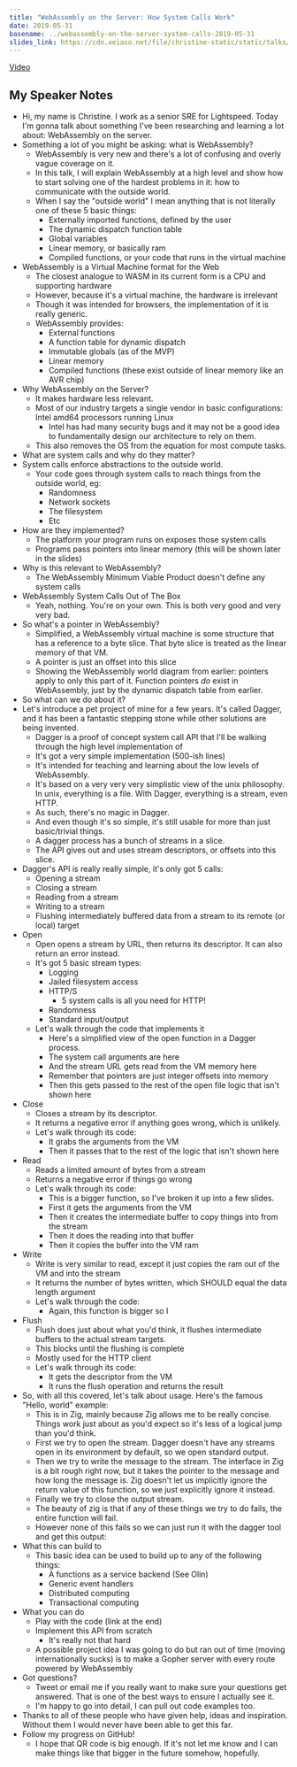 ```yaml
---
title: "WebAssembly on the Server: How System Calls Work"
date: 2019-05-31
basename: ../webassembly-on-the-server-system-calls-2019-05-31
slides_link: https://cdn.xeiaso.net/file/christine-static/static/talks/wasm-on-the-server-system-calls.pdf
---
```


[Video](https://www.youtube.com/watch?v=G4l8RX0tA3E)

## My Speaker Notes

- Hi, my name is Christine. I work as a senior SRE for Lightspeed. Today I'm gonna talk about something I've been researching and learning a lot about: WebAssembly on the server.
- Something a lot of you might be asking: what is WebAssembly?
  - WebAssembly is very new and there's a lot of confusing and overly vague coverage on it.
  - In this talk, I will explain WebAssembly at a high level and show how to start solving one of the hardest problems in it: how to communicate with the outside world.
  - When I say the "outside world" I mean anything that is not literally one of these 5 basic things:
    - Externally imported functions, defined by the user
    - The dynamic dispatch function table
    - Global variables
    - Linear memory, or basically ram
    - Compiled functions, or your code that runs in the virtual machine
- WebAssembly is a Virtual Machine format for the Web
  - The closest analogue to WASM in its current form is a CPU and supporting hardware
  - However, because it's a virtual machine, the hardware is irrelevant
  - Though it was intended for browsers, the implementation of it is really generic.
  - WebAssembly provides:
    - External functions
    - A function table for dynamic dispatch
    - Immutable globals (as of the MVP)
    - Linear memory
    - Compiled functions (these exist outside of linear memory like an AVR chip)
- Why WebAssembly on the Server?
  - It makes hardware less relevant.
  - Most of our industry targets a single vendor in basic configurations: Intel amd64 processors running Linux
    - Intel has had many security bugs and it may not be a good idea to fundamentally design our architecture to rely on them.
  - This also removes the OS from the equation for most compute tasks.
- What are system calls and why do they matter?
- System calls enforce abstractions to the outside world.
  - Your code goes through system calls to reach things from the outside world, eg:
    - Randomness
    - Network sockets
    - The filesystem
    - Etc
- How are they implemented?
  - The platform your program runs on exposes those system calls
  - Programs pass pointers into linear memory (this will be shown later in the slides)
- Why is this relevant to WebAssembly?
  - The WebAssembly Minimum Viable Product doesn't define any system calls
- WebAssembly System Calls Out of The Box
  - Yeah, nothing. You're on your own. This is both very good and very very bad.
- So what's a pointer in WebAssembly?
  - Simplified, a WebAssembly virtual machine is some structure that has a reference to a byte slice. That byte slice is treated as the linear memory of that VM.
  - A pointer is just an offset into this slice
  - Showing the WebAssembly world diagram from earlier: pointers apply to only this part of it. Function pointers _do_ exist in WebAssembly, just by the dynamic dispatch table from earlier.
- So what can we do about it?
- Let's introduce a pet project of mine for a few years. It's called Dagger, and it has been a fantastic stepping stone while other solutions are being invented.
  - Dagger is a proof of concept system call API that I'll be walking through the high level implementation of
  - It's got a very simple implementation (500-ish lines)
  - It's intended for teaching and learning about the low levels of WebAssembly.
  - It's based on a very very very simplistic view of the unix philosophy. In unix, everything is a file. With Dagger, everything is a stream, even HTTP.
  - As such, there's no magic in Dagger.
  - And even though it's so simple, it's still usable for more than just basic/trivial things.
  - A dagger process has a bunch of streams in a slice.
  - The API gives out and uses stream descriptors, or offsets into this slice.
- Dagger's API is really really simple, it's only got 5 calls:
  - Opening a stream
  - Closing a stream
  - Reading from a stream
  - Writing to a stream
  - Flushing intermediately buffered data from a stream to its remote (or local) target
- Open
  - Open opens a stream by URL, then returns its descriptor. It can also return an error instead.
  - It's got 5 basic stream types:
    - Logging
    - Jailed filesystem access
    - HTTP/S
      - 5 system calls is all you need for HTTP!
    - Randomness
    - Standard input/output
  - Let's walk through the code that implements it
    - Here's a simplified view of the open function in a Dagger process.
    - The system call arguments are here
    - And the stream URL gets read from the VM memory here
    - Remember that pointers are just integer offsets into memory
    - Then this gets passed to the rest of the open file logic that isn't shown here
- Close
  - Closes a stream by its descriptor.
  - It returns a negative error if anything goes wrong, which is unlikely.
  - Let's walk through its code:
    - It grabs the arguments from the VM
    - Then it passes that to the rest of the logic that isn't shown here
- Read
  - Reads a limited amount of bytes from a stream
  - Returns a negative error if things go wrong
  - Let's walk through its code:
    - This is a bigger function, so I've broken it up into a few slides.
    - First it gets the arguments from the VM
    - Then it creates the intermediate buffer to copy things into from the stream
    - Then it does the reading into that buffer
    - Then it copies the buffer into the VM ram
- Write
  - Write is very similar to read, except it just copies the ram out of the VM and into the stream
  - It returns the number of bytes written, which SHOULD equal the data length argument
  - Let's walk through the code:
    - Again, this function is bigger so I
- Flush
  - Flush does just about what you'd think, it flushes intermediate buffers to the actual stream targets.
  - This blocks until the flushing is complete
  - Mostly used for the HTTP client
  - Let's walk through its code:
    - It gets the descriptor from the VM
    - It runs the flush operation and returns the result
- So, with all this covered, let's talk about usage. Here's the famous "Hello, world" example:
  - This is in Zig, mainly because Zig allows me to be really concise. Things work just about as you'd expect so it's less of a logical jump than you'd think.
  - First we try to open the stream. Dagger doesn't have any streams open in its environment by default, so we open standard output.
  - Then we try to write the message to the stream. The interface in Zig is a bit rough right now, but it takes the pointer to the message and how long the message is. Zig doesn't let us implicitly ignore the return value of this function, so we just explicitly ignore it instead.
  - Finally we try to close the output stream.
  - The beauty of zig is that if any of these things we try to do fails, the entire function will fail.
  - However none of this fails so we can just run it with the dagger tool and get this output:
- What this can build to
  - This basic idea can be used to build up to any of the following things:
    - A functions as a service backend (See Olin)
    - Generic event handlers
    - Distributed computing
    - Transactional computing
- What you can do
  - Play with the code (link at the end)
  - Implement this API from scratch
    - It's really not that hard
  - A possible project idea I was going to do but ran out of time (moving internationally sucks) is to make a Gopher server with every route powered by WebAssembly
- Got questions?
  - Tweet or email me if you really want to make sure your questions get answered. That is one of the best ways to ensure I actually see it.
  - I'm happy to go into detail, I can pull out code examples too.
- Thanks to all of these people who have given help, ideas and inspiration. Without them I would never have been able to get this far.
- Follow my progress on GitHub!
  - I hope that QR code is big enough. If it's not let me know and I can make things like that bigger in the future somehow, hopefully.
